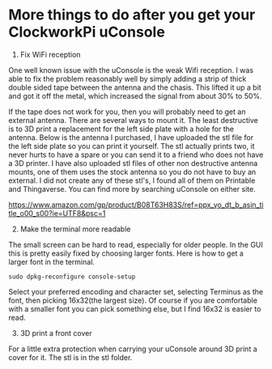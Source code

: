 # More things to do after you get your ClockworkPi uConsole

1. Fix WiFi reception

One well known issue with the uConsole is the weak Wifi reception. I was able to fix the problem reasonably well by simply adding a strip of thick double sided tape between the antenna and the chasis. This lifted it up a bit and got it off the metal, which increased the signal from about 30% to 50%.

If the tape does not work for you, then you will probably need to get an external antenna. There are several ways to mount it.  The least destructive is to 3D print a replacement for the left side plate with a hole for the antenna. Below is the antenna I purchased, I have uploaded the stl file for the left side plate so you can print it yourself. The stl actually prints two, it never hurts to have a spare or you can send it to a friend who does not have a 3D printer. I have also uploaded stl files of other non destructive antenna mounts, one of them uses the stock antenna so you do not have to buy an external. I did not create any of these stl's, I found all of them on Printable and Thingaverse. You can find more by searching uConsole on either site.

https://www.amazon.com/gp/product/B08T63H83S/ref=ppx_yo_dt_b_asin_title_o00_s00?ie=UTF8&psc=1

2. Make the terminal more readable

The small screen can be hard to read, especially for older people. In the GUI this is pretty easily fixed by choosing larger fonts. Here is how to get a larger font in the terminal.

    sudo dpkg-reconfigure console-setup

Select your preferred encoding and character set, selecting Terminus as the font, then picking 16x32(the largest size). Of course if you are comfortable with a smaller font you can pick something else, but I find 16x32 is easier to read.

3. 3D print a front cover

For a little extra protection when carrying your uConsole around 3D print a cover for it. The stl is in the stl folder.
